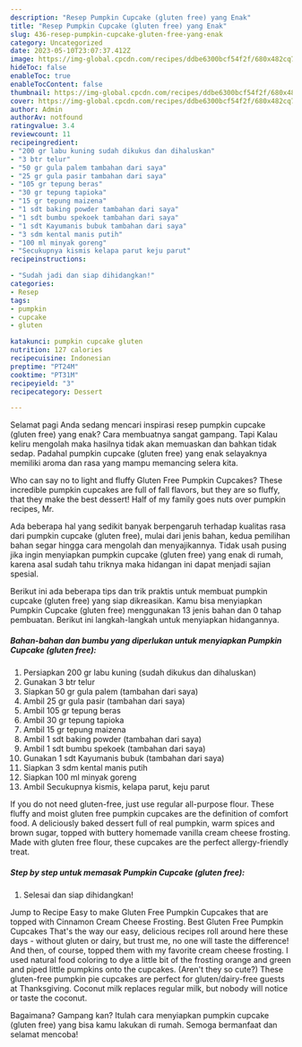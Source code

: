 ```yaml
---
description: "Resep Pumpkin Cupcake (gluten free) yang Enak"
title: "Resep Pumpkin Cupcake (gluten free) yang Enak"
slug: 436-resep-pumpkin-cupcake-gluten-free-yang-enak
category: Uncategorized
date: 2023-05-10T23:07:37.412Z
image: https://img-global.cpcdn.com/recipes/ddbe6300bcf54f2f/680x482cq70/pumpkin-cupcake-gluten-free-foto-resep-utama.jpg
hideToc: false
enableToc: true
enableTocContent: false
thumbnail: https://img-global.cpcdn.com/recipes/ddbe6300bcf54f2f/680x482cq70/pumpkin-cupcake-gluten-free-foto-resep-utama.jpg
cover: https://img-global.cpcdn.com/recipes/ddbe6300bcf54f2f/680x482cq70/pumpkin-cupcake-gluten-free-foto-resep-utama.jpg
author: Admin
authorAv: notfound
ratingvalue: 3.4
reviewcount: 11
recipeingredient:
- "200 gr labu kuning sudah dikukus dan dihaluskan"
- "3 btr telur"
- "50 gr gula palem tambahan dari saya"
- "25 gr gula pasir tambahan dari saya"
- "105 gr tepung beras"
- "30 gr tepung tapioka"
- "15 gr tepung maizena"
- "1 sdt baking powder tambahan dari saya"
- "1 sdt bumbu spekoek tambahan dari saya"
- "1 sdt Kayumanis bubuk tambahan dari saya"
- "3 sdm kental manis putih"
- "100 ml minyak goreng"
- "Secukupnya kismis kelapa parut keju parut"
recipeinstructions:

- "Sudah jadi dan siap dihidangkan!"
categories:
- Resep
tags:
- pumpkin
- cupcake
- gluten

katakunci: pumpkin cupcake gluten 
nutrition: 127 calories
recipecuisine: Indonesian
preptime: "PT24M"
cooktime: "PT31M"
recipeyield: "3"
recipecategory: Dessert

---
```



Selamat pagi Anda sedang mencari inspirasi resep pumpkin cupcake (gluten free) yang enak? Cara membuatnya sangat gampang. Tapi Kalau keliru mengolah maka hasilnya tidak akan memuaskan dan bahkan tidak sedap. Padahal pumpkin cupcake (gluten free) yang enak selayaknya memiliki aroma dan rasa yang mampu memancing selera kita.


Who can say no to light and fluffy Gluten Free Pumpkin Cupcakes? These incredible pumpkin cupcakes are full of fall flavors, but they are so fluffy, that they make the best dessert! Half of my family goes nuts over pumpkin recipes, Mr.

Ada beberapa hal yang sedikit banyak berpengaruh terhadap kualitas rasa dari pumpkin cupcake (gluten free), mulai dari jenis bahan, kedua pemilihan bahan segar hingga cara mengolah dan menyajikannya. Tidak usah pusing jika ingin menyiapkan pumpkin cupcake (gluten free) yang enak di rumah, karena asal sudah tahu triknya maka hidangan ini dapat menjadi sajian spesial.


Berikut ini ada beberapa tips dan trik praktis untuk membuat pumpkin cupcake (gluten free) yang siap dikreasikan. Kamu bisa menyiapkan Pumpkin Cupcake (gluten free) menggunakan 13 jenis bahan dan 0 tahap pembuatan. Berikut ini langkah-langkah untuk menyiapkan hidangannya.

<!--inarticleads1-->

##### Bahan-bahan dan bumbu yang diperlukan untuk menyiapkan Pumpkin Cupcake (gluten free):

1. Persiapkan 200 gr labu kuning (sudah dikukus dan dihaluskan)
1. Gunakan 3 btr telur
1. Siapkan 50 gr gula palem (tambahan dari saya)
1. Ambil 25 gr gula pasir (tambahan dari saya)
1. Ambil 105 gr tepung beras
1. Ambil 30 gr tepung tapioka
1. Ambil 15 gr tepung maizena
1. Ambil 1 sdt baking powder (tambahan dari saya)
1. Ambil 1 sdt bumbu spekoek (tambahan dari saya)
1. Gunakan 1 sdt Kayumanis bubuk (tambahan dari saya)
1. Siapkan 3 sdm kental manis putih
1. Siapkan 100 ml minyak goreng
1. Ambil Secukupnya kismis, kelapa parut, keju parut


If you do not need gluten-free, just use regular all-purpose flour. These fluffy and moist gluten free pumpkin cupcakes are the definition of comfort food. A deliciously baked dessert full of real pumpkin, warm spices and brown sugar, topped with buttery homemade vanilla cream cheese frosting. Made with gluten free flour, these cupcakes are the perfect allergy-friendly treat. 

<!--inarticleads2-->

##### Step by step untuk memasak Pumpkin Cupcake (gluten free):


1. Selesai dan siap dihidangkan!

Jump to Recipe Easy to make Gluten Free Pumpkin Cupcakes that are topped with Cinnamon Cream Cheese Frosting. Best Gluten Free Pumpkin Cupcakes That&#39;s the way our easy, delicious recipes roll around here these days - without gluten or dairy, but trust me, no one will taste the difference! And then, of course, topped them with my favorite cream cheese frosting. I used natural food coloring to dye a little bit of the frosting orange and green and piped little pumpkins onto the cupcakes. (Aren&#39;t they so cute?) These gluten-free pumpkin pie cupcakes are perfect for gluten/dairy-free guests at Thanksgiving. Coconut milk replaces regular milk, but nobody will notice or taste the coconut. 

Bagaimana? Gampang kan? Itulah cara menyiapkan pumpkin cupcake (gluten free) yang bisa kamu lakukan di rumah. Semoga bermanfaat dan selamat mencoba!
